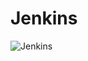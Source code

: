 # Jenkins
![Jenkins](https://upload.wikimedia.org/wikipedia/commons/thumb/e/e9/Jenkins_logo.svg/1200px-Jenkins_logo.svg.png)

